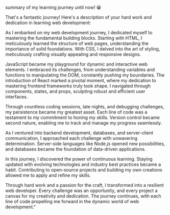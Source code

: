 summary of my learning journey until now! 😁

That's a fantastic journey! Here's a description of your hard work and dedication in learning web development:

As I embarked on my web development journey, I dedicated myself to mastering the fundamental building blocks. Starting with HTML, I meticulously learned the structure of web pages, understanding the importance of solid foundations. With CSS, I delved into the art of styling, meticulously crafting visually appealing and responsive designs.

JavaScript became my playground for dynamic and interactive web elements. I embraced its challenges, from understanding variables and functions to manipulating the DOM, constantly pushing my boundaries. The introduction of React marked a pivotal moment, where my dedication to mastering frontend frameworks truly took shape. I navigated through components, states, and props, sculpting robust and efficient user interfaces.

Through countless coding sessions, late nights, and debugging challenges, my persistence became my greatest asset. Each line of code was a testament to my commitment to honing my skills. Version control became second nature, enabling me to track and manage my progress seamlessly.

As I ventured into backend development, databases, and server-client communication, I approached each challenge with unwavering determination. Server-side languages like Node.js opened new possibilities, and databases became the foundation of data-driven applications.

In this journey, I discovered the power of continuous learning. Staying updated with evolving technologies and industry best practices became a habit. Contributing to open-source projects and building my own creations allowed me to apply and refine my skills.

Through hard work and a passion for the craft, I transformed into a resilient web developer. Every challenge was an opportunity, and every project a canvas for my creativity and dedication. The journey continues, with each line of code propelling me forward in the dynamic world of web development."
